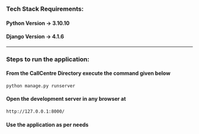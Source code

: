 ### Tech Stack Requirements:
#### Python Version -> 3.10.10
#### Django Version -> 4.1.6
***
### Steps to run the application:
#### From the CallCentre Directory execute the command given below
```
python manage.py runserver
```
#### Open the development server in any browser at
```
http://127.0.0.1:8000/ 
```
#### Use the application as per needs
